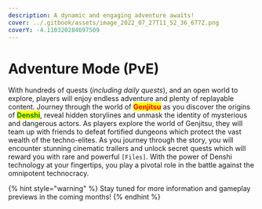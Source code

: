 ```yaml
---
description: A dynamic and engaging adventure awaits!
cover: ../.gitbook/assets/image_2022_07_27T11_52_36_677Z.png
coverY: -4.110320284697509
---
```


# Adventure Mode (PvE)

With hundreds of quests (_including daily quests_), and an open world to explore, players will enjoy endless adventure and plenty of replayable content. Journey through the world of <mark style="color:red;">**Genjitsu**</mark> as you discover the origins of <mark style="color:green;">**Denshi**</mark>, reveal hidden storylines and unmask the identity of mysterious and dangerous actors. As players explore the world of Genjitsu, they will team up with friends to defeat fortified dungeons which protect the vast wealth of the techno-elites. As you journey through the story, you will encounter stunning cinematic trailers and unlock secret quests which will reward you with rare and powerful `[Files]`. With the power of Denshi technology at your fingertips, you play a pivotal role in the battle against the omnipotent technocracy.

{% hint style="warning" %}
Stay tuned for more information and gameplay previews in the coming months!
{% endhint %}
